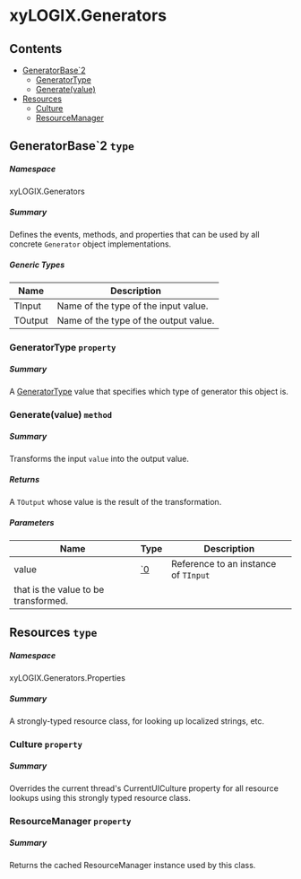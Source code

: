 <a name='assembly'></a>
# xyLOGIX.Generators

## Contents

- [GeneratorBase\`2](#T-xyLOGIX-Generators-GeneratorBase`2 'xyLOGIX.Generators.GeneratorBase`2')
  - [GeneratorType](#P-xyLOGIX-Generators-GeneratorBase`2-GeneratorType 'xyLOGIX.Generators.GeneratorBase`2.GeneratorType')
  - [Generate(value)](#M-xyLOGIX-Generators-GeneratorBase`2-Generate-`0- 'xyLOGIX.Generators.GeneratorBase`2.Generate(`0)')
- [Resources](#T-xyLOGIX-Generators-Properties-Resources 'xyLOGIX.Generators.Properties.Resources')
  - [Culture](#P-xyLOGIX-Generators-Properties-Resources-Culture 'xyLOGIX.Generators.Properties.Resources.Culture')
  - [ResourceManager](#P-xyLOGIX-Generators-Properties-Resources-ResourceManager 'xyLOGIX.Generators.Properties.Resources.ResourceManager')

<a name='T-xyLOGIX-Generators-GeneratorBase`2'></a>
## GeneratorBase\`2 `type`

##### Namespace

xyLOGIX.Generators

##### Summary

Defines the events, methods, and properties that can be used by all
concrete `Generator` object implementations.

##### Generic Types

| Name | Description |
| ---- | ----------- |
| TInput | Name of the type of the input value. |
| TOutput | Name of the type of the output value. |

<a name='P-xyLOGIX-Generators-GeneratorBase`2-GeneratorType'></a>
### GeneratorType `property`

##### Summary

A [GeneratorType](#T-xyLOGIX-Generators-Constants-GeneratorType 'xyLOGIX.Generators.Constants.GeneratorType') value
that specifies which type of generator this object is.

<a name='M-xyLOGIX-Generators-GeneratorBase`2-Generate-`0-'></a>
### Generate(value) `method`

##### Summary

Transforms the input `value` into the output value.

##### Returns

A `TOutput` whose value is the result of the
transformation.

##### Parameters

| Name | Type | Description |
| ---- | ---- | ----------- |
| value | [\`0](#T-`0 '`0') | Reference to an instance of `TInput`
that is the value to be transformed. |

<a name='T-xyLOGIX-Generators-Properties-Resources'></a>
## Resources `type`

##### Namespace

xyLOGIX.Generators.Properties

##### Summary

A strongly-typed resource class, for looking up localized strings, etc.

<a name='P-xyLOGIX-Generators-Properties-Resources-Culture'></a>
### Culture `property`

##### Summary

Overrides the current thread's CurrentUICulture property for all resource lookups using this strongly typed resource class.

<a name='P-xyLOGIX-Generators-Properties-Resources-ResourceManager'></a>
### ResourceManager `property`

##### Summary

Returns the cached ResourceManager instance used by this class.
